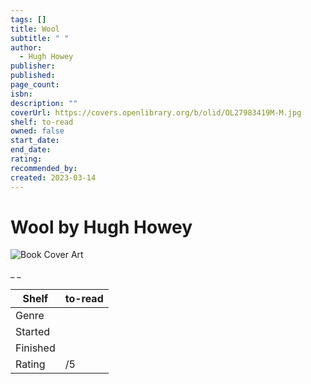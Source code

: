 ```yaml
---
tags: []
title: Wool
subtitle: " "
author:
  - Hugh Howey
publisher: 
published: 
page_count: 
isbn: 
description: ""
coverUrl: https://covers.openlibrary.org/b/olid/OL27983419M-M.jpg
shelf: to-read
owned: false
start_date: 
end_date: 
rating: 
recommended_by: 
created: 2023-03-14
---
```


# Wool by Hugh Howey

![Book Cover Art](https://covers.openlibrary.org/b/olid/OL27983419M-M.jpg)

_ _

| Shelf | to-read |
| --- | --- |
| Genre |  |
| Started |  |
| Finished |  |
| Rating | /5 |

